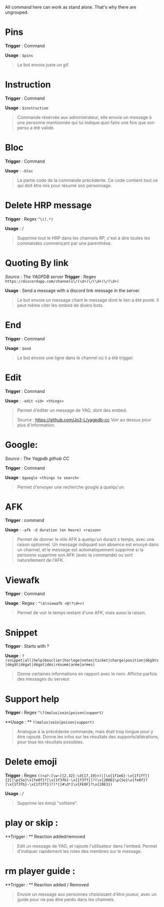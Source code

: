 All command here can work as stand alone. That's why there are ungrouped.

# Pins 

**Trigger** : Command

**Usage** : `$pins`

> Le bot envoie juste un gif. 

# Instruction 

**Trigger** : Command

**Usage** : `$instruction`

> Commande réservée aux administrateur, elle envoie un message à une personne mentionnée qui lui indique quoi faire une fois que son perso a été validé. 

# Bloc

**Trigger** : Command

**Usage** : `-bloc`
> La partie code de la commande précédente. Ce code contient tout ce qui doit être mis pour résumé son personnage. 

# Delete HRP message 

**Trigger** : Regex `^\((.*)`

**Usage** : /
> Supprime tout le HRP dans les channels RP, c'est à dire toutes les commandes commençant par une parenthèse. 

# Quoting By link 

*Source : The YAGPDB server*
**Trigger** : Regex `https://discordapp.com/channels\/(\d+)\/(\d+)\/(\d+)`

**Usage** : Send a message with a discord link message in the server.
> Le bot envoie un message citant le message dont le lien a été posté. Il peut même citer les embed de divers bots. 

# End 

**Trigger** : Command

**Usage** : `$end`

> Le bot envoie une ligne dans le channel où il a été trigger. 

# Edit 

**Trigger** : Command

**Usage** : `-edit <id> <things>`
> Permet d'éditer un message de YAG, dont des embed.
>
> Source : https://github.com/Jo3-L/yagpdb-cc
> Voir au dessus pour plus d'information. 

# Google:

*Source : The Yagpdb github CC*

**Trigger** : Command

**Usage** : `$google <things to search>`

> Permet d'envoyer une recherche google à quelqu'un. 

# AFK

**Trigger** : command

**Usage** : `-afk -d duration (en heure) <raison>`

> Permet de donner le rôle AFK à quelqu'un durant x temps, avec une raison optionnel. Un message indiquant son absence est envoyé dans un channel, et le message est automatiquement supprimé si la personne supprime son AFK (avec la commande) ou sort naturellement de l'AFK. 

# Viewafk

**Trigger** : Command

**Usage** : Regex : `^\$(viewafk <@!?\d+>)`

> Permet de voir le temps restant d'une AFK, mais aussi la raison.

# Snippet

**Trigger** : Starts with ?

**Usage** : `?(snippet|all|help|bouclier|horloge|notes|ticket|charge|position|dégâts|dégât|dégat|dégat|dés|résumé|arme|armes)`

> Donne certaines informations en rapport avec le nom. Affiche parfois des messages du serveur. 

# Support help

**Trigger :** Regex `^\?(malus|soin|poison|support)`

**Usage : ** `?(malus|soin|poison|support)`

> Analogue à la précédente commande, mais était trop longue pour y être rajouté. Donne les infos sur les résultats des supports/altérations, pour tous les résultats possibles. 

# Delete emoji

**Trigger** : Regex `((<a?:[\w~]{2,32}:\d{17,19}>)|[\x{1f1e6}-\x{1f1ff}]{2}|\p{So}\x{fe0f}?[\x{1f3fb}-\x{1f3ff}]?(\x{200D}\p{So}\x{fe0f}?[\x{1f3fb}-\x{1f3ff}]?)*|[#\d*]\x{FE0F}?\x{20E3})`

**Usage** : /

> Supprime les émoji "solitaire".

# play or skip : 

**Trigger : ** Reaction added/removed

> Edit un message de YAG, et rajoute l'utilisateur dans l'embed. Permet d'indiquer rapidement les roles des membres sur le message.

# rm player guide : 

**Trigger : ** Reaction added / Removed

> Envoie un message aux personnes choisissant d'être joueur, avec un guide pour ne pas être perdu dans les channels.

